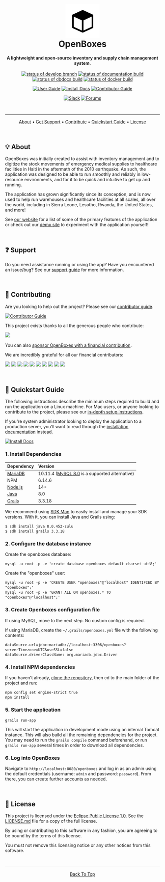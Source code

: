 <div align="center">
  <a href="https://www.openboxes.com">
    <img src="/docs/assets/img/logo-background.png" alt="OpenBoxes logo" width="110">
  </a>
  <h1 style="margin-top:0; padding-top:0">OpenBoxes</h1>
  <h4>A lightweight and open-source inventory and supply chain management system.</h4>

  [![status of develop branch](https://github.com/openboxes/openboxes/actions/workflows/on-change.yml/badge.svg)](https://github.com/openboxes/openboxes/actions/workflows/on-change.yml)
  [![status of documentation build](https://readthedocs.org/projects/openboxes/badge/?version=develop)](https://readthedocs.org/projects/openboxes/?badge=develop)
  [![status of dbdocs build](https://github.com/openboxes/openboxes/actions/workflows/dbdocs.yml/badge.svg)](https://github.com/openboxes/openboxes/actions/workflows/dbdocs.yml)
  [![status of docker build](https://github.com/openboxes/openboxes/actions/workflows/docker-image.yml/badge.svg)](https://github.com/openboxes/openboxes/actions/workflows/docker-image.yml)

  [![User Guide](https://img.shields.io/badge/user%20guide-blue?style=for-the-badge&logo=helpscout&logoColor=white)](https://help.openboxes.com/)
  [![Install Docs](https://img.shields.io/badge/install%20docs-limegreen?style=for-the-badge&logo=materialformkdocs&logoColor=white)](https://docs.openboxes.com/en/latest/)
  [![Contributor Guide](https://img.shields.io/badge/contributor%20guide-grey?style=for-the-badge&logo=gitbook&logoColor=white)](https://openboxes.gitbook.io/contributor-guide/)

  [![Slack](https://img.shields.io/badge/Slack-4A154B?style=for-the-badge&logo=slack&logoColor=white)](http://slack-signup.openboxes.com/)
  [![Forums](https://img.shields.io/badge/support%20forums-orange?style=for-the-badge&logo=discourse&logoColor=white)](https://community.openboxes.com/)

  <br>
  <hr>

  <p>
    <a href="#-about">About</a> •
    <a href="#-support">Get Support</a> •
    <a href="#-contributing">Contribute</a> •
    <a href="#-quickstart-guide">Quickstart Guide</a> •
    <a href="#-license">License</a>
  </p>
</div>

<br>

## 💡 About
OpenBoxes was initially created to assist with inventory management and to digitize the stock movements of emergency medical supplies to healthcare facilities in Haiti in the aftermath of the 2010 earthquake. As such, the application was designed to be able to run smoothly and reliably in low-resource environments, and for it to be quick and intuitive to get up and running.

The application has grown significantly since its conception, and is now used to help run warehouses and healthcare facilities at all scales, all over the world, including in Sierra Leone, Lesotho, Rwanda, the United States, and more!

See [our website](https://openboxes.com/features/) for a list of some of the primary features of the application or check out our [demo site](https://demo.openboxes.com/openboxes/auth/signup) to experiment with the application yourself!

<br>

## ❓ Support
Do you need assistance running or using the app? Have you encountered an issue/bug? See our [support guide](/SUPPORT.md) for more information.

<br>

## 🤝 Contributing
Are you looking to help out the project? Please see our [contributor guide](https://openboxes.gitbook.io/contributor-guide/).

[![Contributor Guide](https://img.shields.io/badge/contributor%20guide-grey?style=for-the-badge&logo=gitbook&logoColor=white)](https://openboxes.gitbook.io/contributor-guide/)

This project exists thanks to all the generous people who contribute:

<a href="https://github.com/openboxes/openboxes/graphs/contributors"><img src="https://opencollective.com/openboxes/contributors.svg?width=890&button=true" /></a>

You can also [sponsor OpenBoxes with a financial contribution](https://opencollective.com/openboxes/contribute).

We are incredibly grateful for all our financial contributors:

<a href="https://opencollective.com/openboxes/organization/0/website"><img src="https://opencollective.com/openboxes/organization/0/avatar.svg"></a>
<a href="https://opencollective.com/openboxes/organization/1/website"><img src="https://opencollective.com/openboxes/organization/1/avatar.svg"></a>
<a href="https://opencollective.com/openboxes/organization/2/website"><img src="https://opencollective.com/openboxes/organization/2/avatar.svg"></a>
<a href="https://opencollective.com/openboxes/organization/3/website"><img src="https://opencollective.com/openboxes/organization/3/avatar.svg"></a>
<a href="https://opencollective.com/openboxes/organization/4/website"><img src="https://opencollective.com/openboxes/organization/4/avatar.svg"></a>
<a href="https://opencollective.com/openboxes/organization/5/website"><img src="https://opencollective.com/openboxes/organization/5/avatar.svg"></a>
<a href="https://opencollective.com/openboxes/organization/6/website"><img src="https://opencollective.com/openboxes/organization/6/avatar.svg"></a>
<a href="https://opencollective.com/openboxes/organization/7/website"><img src="https://opencollective.com/openboxes/organization/7/avatar.svg"></a>
<a href="https://opencollective.com/openboxes/organization/8/website"><img src="https://opencollective.com/openboxes/organization/8/avatar.svg"></a>
<a href="https://opencollective.com/openboxes/organization/9/website"><img src="https://opencollective.com/openboxes/organization/9/avatar.svg"></a>

<br>

## 🚀 Quickstart Guide
The following instructions describe the minimum steps required to build and run the application on a Linux machine. For Mac users, or anyone looking to contribute to the project, please see our [in-depth setup instructions](https://openboxes.gitbook.io/contributor-guide/).

If you're system administrator looking to deploy the application to a production server, you'll want to read through the [installation documentation](http://docs.openboxes.com/en/latest/installation/) instead.

[![Install Docs](https://img.shields.io/badge/install%20docs-limegreen?style=for-the-badge&logo=materialformkdocs&logoColor=white)](https://docs.openboxes.com/en/latest/)

### 1. Install Dependencies
| Dependency                                                                                | Version                                                                                           |
|:------------------------------------------------------------------------------------------|:--------------------------------------------------------------------------------------------------|
| [MariaDB](https://mariadb.com/kb/en/mariadb-10-11-4-release-notes/)                       | 10.11.4 ([MySQL 8.0](https://downloads.mysql.com/archives/community/) is a supported alternative) |
| NPM                                                                                       | 6.14.6                                                                                            |
| [Node.js](https://nodejs.org/en/download)                                                 | 14+                                                                                               |
| [Java](https://www.oracle.com/pl/java/technologies/javase/javase8-archive-downloads.html) | 8.0                                                                                               |
| [Grails](https://grails.org/download.html)                                                | 3.3.18                                                                                            |

We recommend using [SDK Man](https://sdkman.io/install) to easily install and manage your SDK versions. With it, you can install Java and Grails using:
```
$ sdk install java 8.0.452-zulu
$ sdk install grails 3.3.18
```

### 2. Configure the database instance
Create the openboxes database:
```
mysql -u root -p -e 'create database openboxes default charset utf8;'
```

Create the "openboxes" user:
```
mysql -u root -p -e 'CREATE USER "openboxes"@"localhost" IDENTIFIED BY "openboxes";'
mysql -u root -p -e 'GRANT ALL ON openboxes.* TO "openboxes"@"localhost";'
```

### 3. Create Openboxes configuration file
If using MySQL, move to the next step. No custom config is required.

If using MariaDB, create the `~/.grails/openboxes.yml` file with the following contents:
```
dataSource.url=jdbc:mariadb://localhost:3306/openboxes?serverTimezone=UTC&useSSL=false
dataSource.driverClassName: org.mariadb.jdbc.Driver
```

### 4. Install NPM dependencies
If you haven't already, [clone the repository](), then cd to the main folder of the project and run: 
```    
npm config set engine-strict true
npm install
```

### 5. Start the application
```
grails run-app
```
This will start the application in development mode using an internal Tomcat instance. This will also build all the remaining dependencies for the project. You may need to run the `grails compile` command beforehand, or run `grails run-app` several times in order to download all dependencies.

### 6. Log into OpenBoxes
Navigate to `http://localhost:8080/openboxes` and log in as an admin using the default credentials (username: `admin` and password: `password`). From there, you can create further accounts as needed.

<br>

## 📃 License
This project is licensed under the [Eclipse Public License 1.0](https://opensource.org/license/epl-1-0). See the [LICENSE.md](/LICENSE.md) file for a copy of the full license.

By using or contributing to this software in any fashion, you are agreeing to be bound by the terms of this license.

You must not remove this licensing notice or any other notices from this software.

<div align="center">
  <br>
  <hr>
  <a href="#">Back To Top</a>
</div>